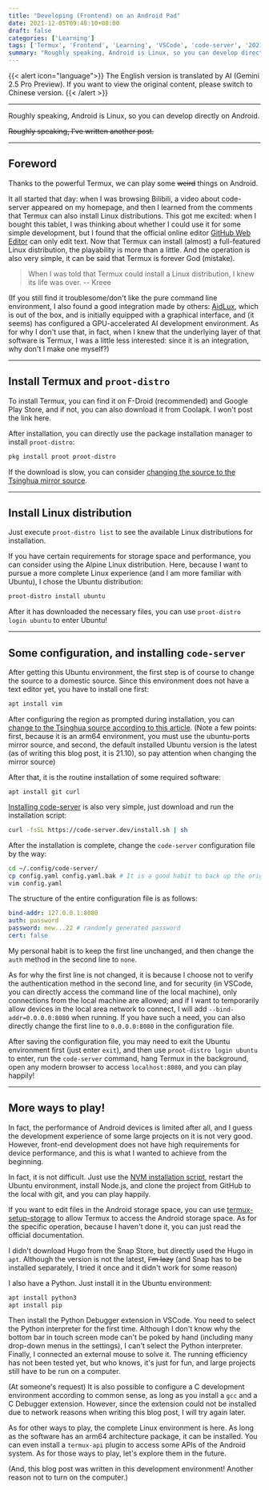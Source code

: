 ```yaml
---
title: "Developing (Frontend) on an Android Pad"
date: 2021-12-05T09:48:10+08:00
draft: false
categories: ['Learning']
tags: ['Termux', 'Frontend', 'Learning', 'VSCode', 'code-server', '2021']
summary: "Roughly speaking, Android is Linux, so you can develop directly on Android."
---
```


{{< alert icon="language">}}
The English version is translated by AI (Gemini 2.5 Pro Preview). If you want to view the original content, please switch to Chinese version.
{{< /alert >}}

---

Roughly speaking, Android is Linux, so you can develop directly on Android.

~~Roughly speaking, I've written another post.~~

-----
## Foreword

Thanks to the powerful Termux, we can play some ~~weird~~ things on Android.

It all started that day: when I was browsing Bilibili, a video about code-server appeared on my homepage, and then I learned from the comments that Termux can also install Linux distributions. This got me excited: when I bought this tablet, I was thinking about whether I could use it for some simple development, but I found that the official online editor [GitHub Web Editor](https://github.dev) can only edit text. Now that Termux can install (almost) a full-featured Linux distribution, the playability is more than a little. And the operation is also very simple, it can be said that Termux is forever God (mistake).

> When I was told that Termux could install a Linux distribution, I knew its life was over.
> -- Kreee

(If you still find it troublesome/don't like the pure command line environment, I also found a good integration made by others: [AidLux](http://www.aidlearning.net), which is out of the box, and is initially equipped with a graphical interface, and (it seems) has configured a GPU-accelerated AI development environment. As for why I don't use that, in fact, when I knew that the underlying layer of that software is Termux, I was a little less interested: since it is an integration, why don't I make one myself?)

-----
## Install Termux and `proot-distro`
To install Termux, you can find it on F-Droid (recommended) and Google Play Store, and if not, you can also download it from Coolapk. I won't post the link here.

After installation, you can directly use the package installation manager to install `proot-distro`:
```bash
pkg install proot proot-distro
```

If the download is slow, you can consider [changing the source to the Tsinghua mirror source](https://mirrors.tuna.tsinghua.edu.cn/help/termux/).

-----
## Install Linux distribution
Just execute `proot-distro list` to see the available Linux distributions for installation.

If you have certain requirements for storage space and performance, you can consider using the Alpine Linux distribution. Here, because I want to pursue a more complete Linux experience (and I am more familiar with Ubuntu), I chose the Ubuntu distribution:
```bash
proot-distro install ubuntu
```
After it has downloaded the necessary files, you can use `proot-distro login ubuntu` to enter Ubuntu!

-----
## Some configuration, and installing `code-server`
After getting this Ubuntu environment, the first step is of course to change the source to a domestic source. Since this environment does not have a text editor yet, you have to install one first:
```bash
apt install vim
```
After configuring the region as prompted during installation, you can [change to the Tsinghua source according to this article](https://mirrors.tuna.tsinghua.edu.cn/help/ubuntu-ports/). (Note a few points: first, because it is an arm64 environment, you must use the ubuntu-ports mirror source, and second, the default installed Ubuntu version is the latest (as of writing this blog post, it is 21.10), so pay attention when changing the mirror source)

After that, it is the routine installation of some required software:
```
apt install git curl
```

[Installing code-server](https://github.com/cdr/code-server) is also very simple, just download and run the installation script:
```bash
curl -fsSL https://code-server.dev/install.sh | sh
```
After the installation is complete, change the `code-server` configuration file by the way:
```bash
cd ~/.config/code-server/
cp config.yaml config.yaml.bak # It is a good habit to back up the original file before modifying the configuration file
vim config.yaml
```
The structure of the entire configuration file is as follows:
```yaml
bind-addr: 127.0.0.1:8080
auth: password
password: mew...22 # randomly generated password
cert: false
```
My personal habit is to keep the first line unchanged, and then change the `auth` method in the second line to `none`.

As for why the first line is not changed, it is because I choose not to verify the authentication method in the second line, and for security (in VSCode, you can directly access the command line of the local machine), only connections from the local machine are allowed; and if I want to temporarily allow devices in the local area network to connect, I will add `--bind-addr=0.0.0.0:8080` when running. If you have such a need, you can also directly change the first line to `0.0.0.0:8080` in the configuration file.

After saving the configuration file, you may need to exit the Ubuntu environment first (just enter `exit`), and then use `proot-distro login ubuntu` to enter, run the `code-server` command, hang Termux in the background, open any modern browser to access `localhost:8080`, and you can play happily!

-----
## More ways to play!
In fact, the performance of Android devices is limited after all, and I guess the development experience of some large projects on it is not very good. However, front-end development does not have high requirements for device performance, and this is what I wanted to achieve from the beginning.

In fact, it is not difficult. Just use the [NVM installation script](https://github.com/nvm-sh/nvm), restart the Ubuntu environment, install Node.js, and clone the project from GitHub to the local with git, and you can play happily.

If you want to edit files in the Android storage space, you can use [termux-setup-storage](https://wiki.termux.com/wiki/Termux-setup-storage) to allow Termux to access the Android storage space. As for the specific operation, because I haven't done it, you can just read the official documentation.

I didn't download Hugo from the Snap Store, but directly used the Hugo in `apt`. Although the version is not the latest, ~~I'm lazy~~ (and Snap has to be installed separately, I tried it once and it didn't work for some reason)

I also have a Python. Just install it in the Ubuntu environment:
```bash
apt install python3
apt install pip
```
Then install the Python Debugger extension in VSCode. You need to select the Python interpreter for the first time. Although I don't know why the bottom bar in touch screen mode can't be poked by hand (including many drop-down menus in the settings), I can't select the Python interpreter. Finally, I connected an external mouse to solve it. The running efficiency has not been tested yet, but who knows, it's just for fun, and large projects still have to be run on a computer.

(At someone's request) It is also possible to configure a C development environment according to common sense, as long as you install a `gcc` and a C Debugger extension. However, since the extension could not be installed due to network reasons when writing this blog post, I will try again later.

As for other ways to play, the complete Linux environment is here. As long as the software has an arm64 architecture package, it can be installed. You can even install a `termux-api` plugin to access some APIs of the Android system. As for those ways to play, let's explore them in the future.

(And, this blog post was written in this development environment! Another reason not to turn on the computer.)
